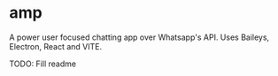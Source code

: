 # amp

A power user focused chatting app over Whatsapp's API. Uses Baileys, Electron, React and VITE.

TODO: Fill readme
